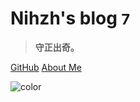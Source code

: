 # **Nihzh's blog <small>7</small>**

> **守正出奇。**

[GitHub](https://github.com/nihzh)
[About Me](https://nihzh.github.io/#/README)

<!-- 背景图片 -->
<!-- ![](_media/bg.png) -->

<!-- 背景色 -->
![color](#b6dec0)